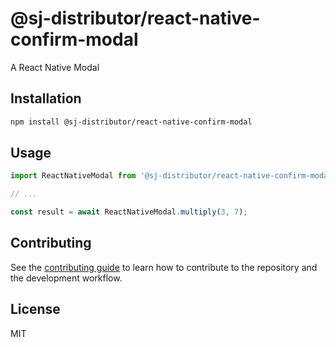 # @sj-distributor/react-native-confirm-modal

A React Native Modal

## Installation

```sh
npm install @sj-distributor/react-native-confirm-modal
```

## Usage

```js
import ReactNativeModal from '@sj-distributor/react-native-confirm-modal';

// ...

const result = await ReactNativeModal.multiply(3, 7);
```

## Contributing

See the [contributing guide](CONTRIBUTING.md) to learn how to contribute to the repository and the development workflow.

## License

MIT
